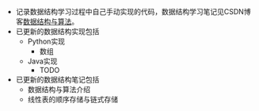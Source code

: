 - 记录数据结构学习过程中自己手动实现的代码，数据结构学习笔记见CSDN博客[数据结构与算法](https://blog.csdn.net/qq_24831889/article/category/9372231)。
- 已更新的数据结构实现包括
  - Python实现
    - 数组
  - Java实现
    - TODO
- 已更新的数据结构笔记包括
  - 数据结构与算法介绍
  - 线性表的顺序存储与链式存储
